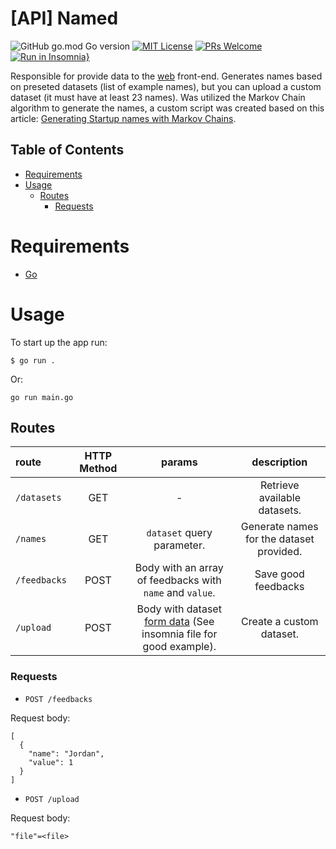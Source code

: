 # [API] Named
![GitHub go.mod Go version](https://img.shields.io/github/go-mod/go-version/diegovictor/named-api?style=flat-square)
[![MIT License](https://img.shields.io/badge/license-MIT-green?style=flat-square)](https://raw.githubusercontent.com/DiegoVictor/named-api/main/LICENSE)
[![PRs Welcome](https://img.shields.io/badge/PRs-welcome-brightgreen.svg?style=flat-square)](http://makeapullrequest.com)<br>
[![Run in Insomnia}](https://insomnia.rest/images/run.svg)](https://insomnia.rest/run/?label=Name%20Generator&uri=https%3A%2F%2Fraw.githubusercontent.com%2FDiegoVictor%2Fnamed-api%2Fmain%2FInsomnia_2022-01-30.json)

Responsible for provide data to the [web](https://github.com/DiegoVictor/named-web) front-end. Generates names based on preseted datasets (list of example names), but you can upload a custom dataset (it must have at least 23 names). Was utilized the Markov Chain algorithm to generate the names, a custom script was created based on this article: [Generating Startup names with Markov Chains](https://towardsdatascience.com/generating-startup-names-with-markov-chains-2a33030a4ac0).

## Table of Contents
* [Requirements](#requirements)
* [Usage](#usage)
  * [Routes](#routes)
    * [Requests](#requests)

# Requirements
* [Go](https://go.dev/)

# Usage
To start up the app run:
```
$ go run .
```
Or:
```
go run main.go
```

## Routes
|route|HTTP Method|params|description
|:---|:---:|:---:|:---:
|`/datasets`|GET| - |Retrieve available datasets.
|`/names`|GET|`dataset` query parameter.|Generate names for the dataset provided.
|`/feedbacks`|POST|Body with an array of feedbacks with `name` and `value`.|Save good feedbacks
|`/upload`|POST|Body with dataset [form data](https://developer.mozilla.org/docs/Web/API/FormData) (See insomnia file for good example).|Create a custom dataset.


### Requests
* `POST /feedbacks`

Request body:
```
[
  {
    "name": "Jordan",
    "value": 1
  }
]
```

* `POST /upload`

Request body:
```
"file"=<file>
```

